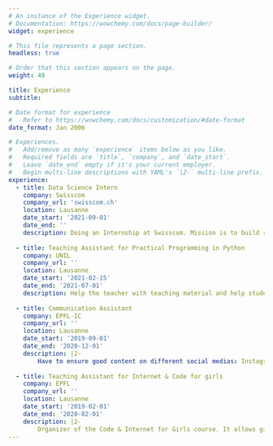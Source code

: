 ```yaml
---
# An instance of the Experience widget.
# Documentation: https://wowchemy.com/docs/page-builder/
widget: experience

# This file represents a page section.
headless: true

# Order that this section appears on the page.
weight: 40

title: Experience
subtitle:

# Date format for experience
#   Refer to https://wowchemy.com/docs/customization/#date-format
date_format: Jan 2006

# Experiences.
#   Add/remove as many `experience` items below as you like.
#   Required fields are `title`, `company`, and `date_start`.
#   Leave `date_end` empty if it's your current employer.
#   Begin multi-line descriptions with YAML's `|2-` multi-line prefix.
experience:
  - title: Data Science Intern
    company: Swisscom
    company_url: 'swisscom.ch'
    location: Lausanne
    date_start: '2021-09-01'
    date_end: ''
    description: Doing an Internship at Swisscom. Mission is to build recommender systems for the Swisscom Data Catalogue. Implies a lot of Machine Learning and NLP.
    
  - title: Teaching Assistant for Practical Programming in Python
    company: UNIL
    company_url: ''
    location: Lausanne
    date_start: '2021-02-15'
    date_end: '2021-07-01'
    description: Help the teacher with teaching material and help students to succeed the course by leading exercise sessions. The course has over 250 students.
        
  - title: Communication Assistant
    company: EPFL-IC
    company_url: ''
    location: Lausanne
    date_start: '2019-09-01'
    date_end: '2020-12-01'
    description: |2-
        Have to ensure good content on different social medias: Instagram, Twitter Facebook and LinkedIn. Responsible for writing articles about events happening on        the campus, and interviewing people related to Computer Science.
  
  - title: Teaching Assistant for Internet & Code for girls
    company: EPFL
    company_url: ''
    location: Lausanne
    date_start: '2019-02-01'
    date_end: '2020-02-01'
    description: |2-
        Organizer of the Code & Internet for Girls course. It allows girls from 9 to 12 to build their own website and a little game using Scratch.
---
```


